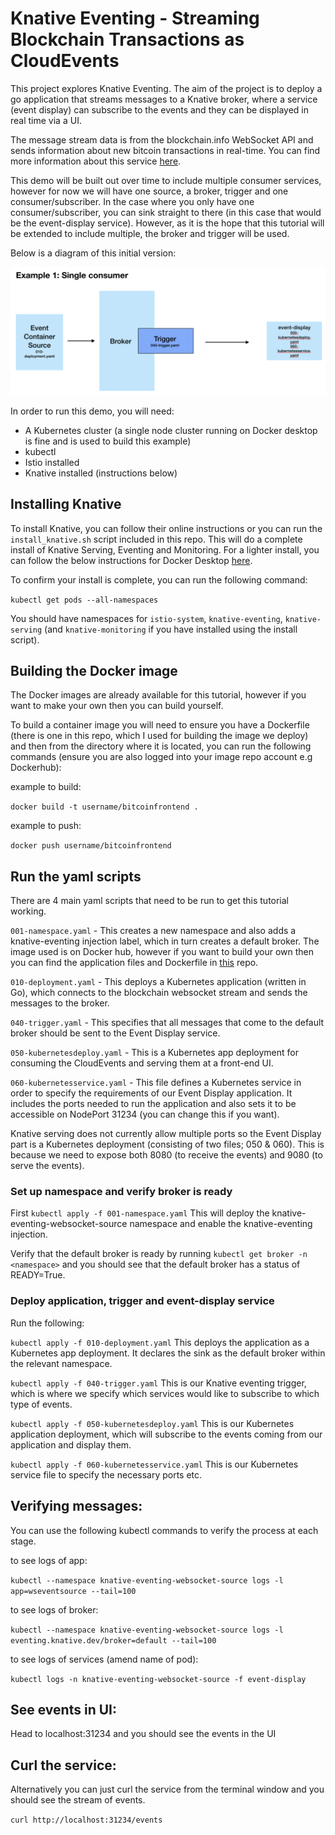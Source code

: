# Knative Eventing - Streaming Blockchain Transactions as CloudEvents
This project explores Knative Eventing. The aim of the project is to deploy a go application that streams messages to a Knative broker, where a service (event display) can subscribe to the events and they can be displayed in real time via a UI. 

The message stream data is from the blockchain.info WebSocket API and sends information about new bitcoin transactions in real-time. You can find more information about this service [here](https://www.blockchain.com/api/api_websocket).

This demo will be built out over time to include multiple consumer services, however for now we will have one source, a broker, trigger and one consumer/subscriber. In the case where you only have one consumer/subscriber, you can sink straight to there (in this case that would be the event-display service). However, as it is the hope that this tutorial will be extended to include multiple, the broker and trigger will be used.

Below is a diagram of this initial version:

![Diagram](images/knativedemooverviewsf.png)

In order to run this demo, you will need:

- A Kubernetes cluster (a single node cluster running on Docker desktop is fine and is used to build this example)
- kubectl
- Istio installed
- Knative installed (instructions below)

## Installing Knative 

To install Knative, you can follow their online instructions or you can run the ```install_knative.sh``` script included in this repo. This will do a complete install of Knative Serving, Eventing and Monitoring. For a lighter install, you can follow the below instructions for Docker Desktop [here](https://knative.dev/docs/install/knative-with-docker-for-mac/).


To confirm your install is complete, you can run the following command:

```kubectl get pods --all-namespaces```

You should have namespaces for ```istio-system```, ```knative-eventing```, ```knative-serving``` (and ```knative-monitoring``` if you have installed using the install script).

## Building the Docker image

The Docker images are already available for this tutorial, however if you want to make your own then you can build yourself. 

To build a container image you will need to ensure you have a Dockerfile (there is one in this repo, which I used for building the image we deploy) and then from the directory where it is located, you can run the following commands (ensure you are also logged into your image repo account e.g Dockerhub):

example to build:

```docker build -t username/bitcoinfrontend .```

example to push: 

```docker push username/bitcoinfrontend```

## Run the yaml scripts

There are 4 main yaml scripts that need to be run to get this tutorial working.

```001-namespace.yaml``` - This creates a new namespace and also adds a knative-eventing injection label, which in turn creates a default broker. The image used is on Docker hub, however if you want to build your own then you can find the application files and Dockerfile in [this](https://github.com/josiemundi/knative-eventing-websocket-source) repo.

```010-deployment.yaml``` - This deploys a Kubernetes application (written in Go), which connects to the blockchain websocket stream and sends the messages to the broker.

```040-trigger.yaml``` - This specifies that all messages that come to the default broker should be sent to the Event Display service.

```050-kubernetesdeploy.yaml``` - This is a Kubernetes app deployment for consuming the CloudEvents and serving them at a front-end UI. 

```060-kubernetesservice.yaml``` - This file defines a Kubernetes service in order to specify the requirements of our Event Display application. It includes the ports needed to run the application and also sets it to be accessible on NodePort 31234 (you can change this if you want). 

Knative serving does not currently allow multiple ports so the Event Display part is a Kubernetes deployment (consisting of two files; 050 & 060). This is because we need to expose both 8080 (to receive the events) and 9080 (to serve the events). 


### Set up namespace and verify broker is ready

First ```kubectl apply -f 001-namespace.yaml``` This will deploy the knative-eventing-websocket-source namespace and enable the knative-eventing injection. 

Verify that the default broker is ready by running ```kubectl get broker -n <namespace>``` and you should see that the default broker has a status of READY=True. 

### Deploy application, trigger and event-display service

Run the following:

```kubectl apply -f 010-deployment.yaml``` This deploys the application as a Kubernetes app deployment. It declares the sink as the default broker within the relevant namespace. 

```kubectl apply -f 040-trigger.yaml``` This is our Knative eventing trigger, which is where we specify which services would like to subscribe to which type of events. 

```kubectl apply -f 050-kubernetesdeploy.yaml``` This is our Kubernetes application deployment, which will subscribe to the events coming from our application and display them. 

```kubectl apply -f 060-kubernetesservice.yaml``` This is our Kubernetes service file to specify the necessary ports etc.

## Verifying messages:

You can use the following kubectl commands to verify the process at each stage. 

to see logs of app:

```kubectl --namespace knative-eventing-websocket-source logs -l app=wseventsource --tail=100```

to see logs of broker:

```kubectl --namespace knative-eventing-websocket-source logs -l eventing.knative.dev/broker=default --tail=100```

to see logs of services (amend name of pod):

```kubectl logs -n knative-eventing-websocket-source -f event-display```

## See events in UI:

Head to localhost:31234 and you should see the events in the UI

## Curl the service:

Alternatively you can just curl the service from the terminal window and you should see the stream of events. 

```curl http://localhost:31234/events```


 

